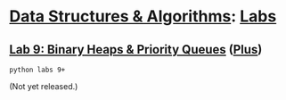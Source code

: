 # [Data Structures & Algorithms](https://github.com/bertie-wheen/dsa-2023-4/blob/trunk/README.md): [Labs](https://github.com/bertie-wheen/dsa-2023-4/blob/trunk/labs/README.md)

## [Lab 9: Binary Heaps & Priority Queues](https://github.com/bertie-wheen/dsa-2023-4/blob/trunk/labs/lab9/README.md) ([Plus](https://github.com/bertie-wheen/dsa-2023-4/blob/trunk/labs/lab9/plus/README.md))
```shell
python labs 9+
```

(Not yet released.)
